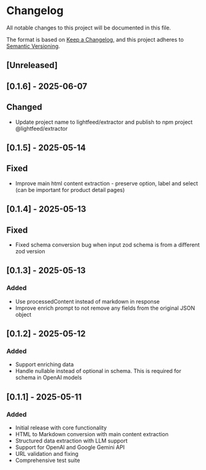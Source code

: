# Changelog

All notable changes to this project will be documented in this file.

The format is based on [Keep a Changelog](https://keepachangelog.com/en/1.0.0/),
and this project adheres to [Semantic Versioning](https://semver.org/spec/v2.0.0.html).

## [Unreleased]

## [0.1.6] - 2025-06-07

## Changed
- Update project name to lightfeed/extractor and publish to npm project @lightfeed/extractor

## [0.1.5] - 2025-05-14

## Fixed
- Improve main html content extraction - preserve option, label and select (can be important for product detail pages)

## [0.1.4] - 2025-05-13

## Fixed
- Fixed schema conversion bug when input zod schema is from a different zod version

## [0.1.3] - 2025-05-13

### Added
- Use processedContent instead of markdown in response
- Improve enrich prompt to not remove any fields from the original JSON object

## [0.1.2] - 2025-05-12

### Added
- Support enriching data
- Handle nullable instead of optional in schema. This is required for schema in OpenAI models

## [0.1.1] - 2025-05-11

### Added
- Initial release with core functionality
- HTML to Markdown conversion with main content extraction
- Structured data extraction with LLM support
- Support for OpenAI and Google Gemini API
- URL validation and fixing
- Comprehensive test suite
